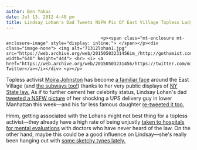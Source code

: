 ```yaml
---
author: Ben Yakas
date: Jul 13, 2012 4:40 pm
title: Lindsay Lohan's Dad Tweets NSFW Pic Of East Village Topless Lady
---
```


	
										<p><span class="mt-enclosure mt-enclosure-image" style="display: inline;"> </span></p><div class="image-none"> <img alt="71312lohan1.jpg" src="https://web.archive.org/web/20150503231456im_/http://gothamist.com/attachments/byakas/71312lohan1.jpg" width="640" height="444"> <br> <i> <a href="https://web.archive.org/web/20150503231456/https://twitter.com/mikelohan/status/223127782669029377">via Twitter</a></i></div> <p></p>

<p>Topless activist <a href="https://web.archive.org/web/20150503231456/http://gothamist.com/2012/05/18/east_village_topless_woman_gets_sup.php">Moira Johnston</a> has become <a href="https://web.archive.org/web/20150503231456/http://gothamist.com/2012/05/20/video_a_nsfw_interview_with_the_eas.php">a familiar face</a> around the East Village (and <a href="https://web.archive.org/web/20150503231456/http://gothamist.com/2012/07/01/nsfw_photo_topless_lady_spotted_on.php">the subways too!</a>) thanks to her very public displays of <a href="https://web.archive.org/web/20150503231456/http://gothamist.com/2011/06/12/was_mysterious_topless_bowery_woman.php">NY State law.</a> As if to further cement her celebrity status, Lindsay Lohan&apos;s dad <a href="https://web.archive.org/web/20150503231456/https://twitter.com/mikelohan/status/223127782669029377">tweeted a NSFW picture</a> of her shocking a UPS delivery guy in lower Manhattan this week&#x2014;and his far less famous daughter <a href="https://web.archive.org/web/20150503231456/https://twitter.com/lindsaylohan">re-tweeted it too.</a> </p>

<p>Hmm, getting associated with the Lohans might not best thing for a topless activist&#x2014;they already have a high rate of being unjustly <a href="https://web.archive.org/web/20150503231456/http://gothamist.com/2012/07/08/topless_activist_taken_for_mental_e.php">taken to hospitals for mental evaluations</a> with doctors who have never heard of the law. On the other hand, maybe this could be a good influence on Lindsay&#x2014;she&apos;s really been hanging out with <a href="https://web.archive.org/web/20150503231456/http://laist.com/2012/07/13/lilo_gaga_lana_slumber_party.php">some sketchy types lately.</a></p>					
										
									
				
